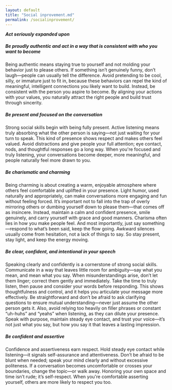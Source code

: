 ```yaml
---
layout: default
title: "Social inprovement.md"
permalink: /socialinprovement/
---
```


***Act seriously expanded upon***

##### Be proudly authentic and act in a way that is consistent with who you want to become

Being authentic means staying true to yourself and not molding your behavior just to please others. If something isn’t genuinely funny, don’t laugh—people can usually tell the difference. Avoid pretending to be cool, silly, or immature just to fit in, because these behaviors can repel the kind of meaningful, intelligent connections you likely want to build. Instead, be consistent with the person you aspire to become. By aligning your actions with your values, you naturally attract the right people and build trust through sincerity.

##### Be present and focused on the conversation

Strong social skills begin with being fully present. Active listening means truly absorbing what the other person is saying—not just waiting for your turn to speak. This kind of presence shows respect and makes others feel valued. Avoid distractions and give people your full attention; eye contact, nods, and thoughtful responses go a long way. When you're focused and truly listening, your conversations become deeper, more meaningful, and people naturally feel more drawn to you.

##### Be charismatic and charming

Being charming is about creating a warm, enjoyable atmosphere where others feel comfortable and uplifted in your presence. Light humor, used naturally and appropriately, can make conversations more engaging and fun without feeling forced. It’s important not to fall into the trap of overly mirroring others or dumbing yourself down to please them—that comes off as insincere. Instead, maintain a calm and confident presence, smile genuinely, and carry yourself with grace and good manners. Charisma often lies in how you make people feel. And most importantly, just say something—respond to what’s been said, keep the flow going. Awkward silences usually come from hesitation, not a lack of things to say. So stay present, stay light, and keep the energy moving.

##### Be clear, confident, and intentional in your speech
  
Speaking clearly and confidently is a cornerstone of strong social skills. Communicate in a way that leaves little room for ambiguity—say what you mean, and mean what you say. When misunderstandings arise, don’t let them linger; correct them gently and immediately. Take the time to truly listen, then pause and consider your words before responding. This shows thoughtfulness and control, and it helps you articulate your message more effectively. Be straightforward and don’t be afraid to ask clarifying questions to ensure mutual understanding—never just assume the other person gets it. Also, avoid relying too heavily on filler phrases or constant “uh-huhs” and “yeahs” when listening, as they can dilute your presence. Speak with purpose, maintain steady eye contact, and trust your voice—it’s not just what you say, but how you say it that leaves a lasting impression.

##### Be confident and assertive  

Confidence and assertiveness earn respect. Hold steady eye contact while listening—it signals self-assurance and attentiveness. Don’t be afraid to be blunt when needed; speak your mind clearly and without excessive politeness. If a conversation becomes uncomfortable or crosses your boundaries, change the topic—or walk away. Honoring your own space and time isn’t rude; it’s self-respect. When you're comfortable asserting yourself, others are more likely to respect you too.